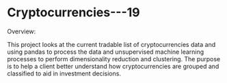 # Cryptocurrencies---19

Overview:

This project looks at the current tradable list of cryptocurrencies data and using pandas to process the data and unsupervised machine learning processes to perform dimensionality reduction and clustering. The purpose is to help a client better understand how cryptocurrencies are grouped and classified to aid in investment decisions. 
